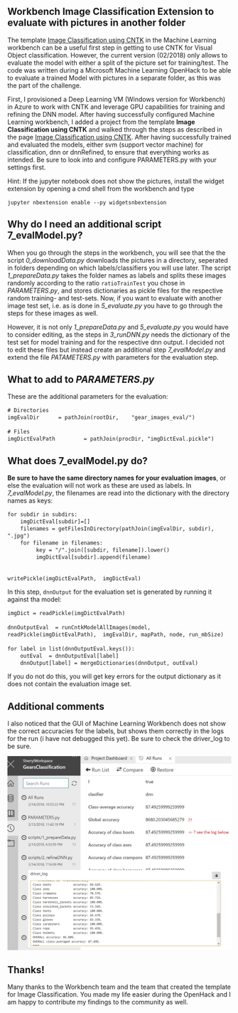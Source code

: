 ## Workbench Image Classification Extension to evaluate with pictures in another folder

The template [Image Classification using CNTK](https://docs.microsoft.com/en-us/azure/machine-learning/preview/scenario-image-classification-using-cntk) in the Machine Learning workbench can be a useful first step in getting to use CNTK for Visual Object classification. However, the current version (02/2018) only allows to evaluate the model with either a split of the picture set for training/test. The code was written during a Microsoft Machine Learning OpenHack to be able to evaluate a trained Model with pictures in a separate folder, as this was the part of the challenge. 

First, I provisioned a Deep Learning VM (Windows version for Workbench) in Azure to work with CNTK and leverage GPU capabilities for training and refining the DNN model. After having successfully configured Machine Learning workbench, I added a project from the template **Image Classification using CNTK** and walked through the steps as described in the page  [Image Classification using CNTK](https://docs.microsoft.com/en-us/azure/machine-learning/preview/scenario-image-classification-using-cntk). After having successfully trained and evaluated the models, either svm (support vector machine) for classification, dnn or dnnRefined, to ensure that everything works as intended. Be sure to look into and configure 
PARAMETERS.py with your settings first.  

Hint: If the jupyter notebook does not show the pictures, install the widget extension by opening a cmd shell from the workbench and type 
```
jupyter nbextension enable --py widgetsnbextension
```

## Why do I need an additional script 7_evalModel.py?
When you go through the steps in the workbench, you will see that the the script _0_downloadData.py_ downloads the pictures in a directory, seperated in folders depending on which labels/classifiers you will use later. The script _1_prepareData.py_ takes the folder names as labels and splits these images randomly according to the ratio `ratioTrainTest` you chose in _PARAMETERS.py_, and stores dictionaries as pickle files for the respective random training- and test-sets. Now, if you want to evaluate with another image test set, i.e. as is done in _5_evaluate.py_ you have to go through the steps for these images as well. 

However, it is not only _1_prepareData.py_ and  _5_evaluate.py_ you would have to consider editing, as the steps in  _3_runDNN.py_ needs the dictionary of the test set for model training and for the respective dnn output. I decided not to edit these files but instead create an additional step _7_evalModel.py_ and extend the file _PATAMETERS.py_ with parameters for the evaluation step. 

## What to add to _PARAMETERS.py_
These are the additional parameters for the evaluation:
```
# Directories
imgEvalDir      = pathJoin(rootDir,    "gear_images_eval/")

# Files
imgDictEvalPath         = pathJoin(procDir, "imgDictEval.pickle")
```

## What does 7_evalModel.py do?
**Be sure to have the same directory names for your evaluation images**, or else the evaluation will not work as these are used as labels. In _7_evalModel.py_, the filenames are read into the dictionary with the directory names as keys:
```
for subdir in subdirs:
    imgDictEval[subdir]=[]
    filenames = getFilesInDirectory(pathJoin(imgEvalDir, subdir), ".jpg")
    for filename in filenames:
         key = "/".join([subdir, filename]).lower()
         imgDictEval[subdir].append(filename)
            
           
writePickle(imgDictEvalPath,  imgDictEval)
```

In this step, `dnnOutput` for the evaluation set is generated by running it against tha model:
```
imgDict = readPickle(imgDictEvalPath)

dnnOutputEval  = runCntkModelAllImages(model, readPickle(imgDictEvalPath),  imgEvalDir, mapPath, node, run_mbSize)

for label in list(dnnOutputEval.keys()):
    outEval  = dnnOutputEval[label]
    dnnOutput[label] = mergeDictionaries(dnnOutput, outEval)
```

If you do not do this, you will get key errors for the output dictionary as it does not contain the evaluation image set. 

## Additional comments
I also noticed that the GUI of Machine Learning Workbench does not show the correct accuracies for the labels, but shows them correctly in the logs for the run (i have not debugged this yet). Be sure to check the driver_log to be sure.  

![alt text](gui_acc.JPG "Shot of run output and driver_log")

## Thanks!
Many thanks to the Workbench team and the team that created the template for Image Classification. You made my life easier during the OpenHack and I am happy to contribute my findings to the community as well.


